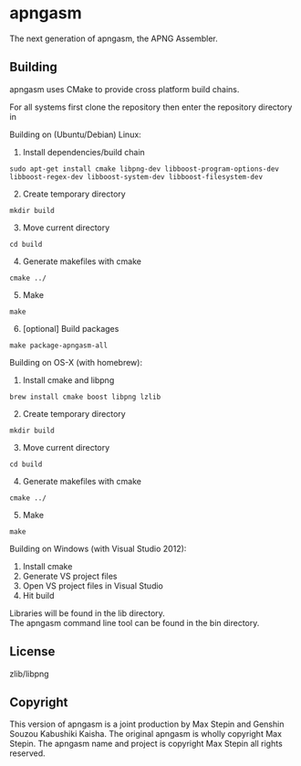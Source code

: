 apngasm
=======
The next generation of apngasm, the APNG Assembler.

Building
--------
apngasm uses CMake to provide cross platform build chains.

For all systems first clone the repository then enter the repository directory in 

Building on (Ubuntu/Debian) Linux:  

1. Install dependencies/build chain
```
sudo apt-get install cmake libpng-dev libboost-program-options-dev libboost-regex-dev libboost-system-dev libboost-filesystem-dev
```

2. Create temporary directory
```
mkdir build
```

3. Move current directory
```
cd build
```

4. Generate makefiles with cmake  
```
cmake ../
```

5. Make  
```
make
```

6. [optional] Build packages
```
make package-apngasm-all
```

Building on OS-X (with homebrew):  

1. Install cmake and libpng  
```
brew install cmake boost libpng lzlib
```

2. Create temporary directory
```
mkdir build
```

3. Move current directory
```
cd build
```

4. Generate makefiles with cmake  
```
cmake ../
```

5. Make  
```
make
```
  
Building on Windows (with Visual Studio 2012):  
1. Install cmake  
2. Generate VS project files  
3. Open VS project files in Visual Studio  
4. Hit build  
  
Libraries will be found in the lib directory.  
The apngasm command line tool can be found in the bin directory.

License
-------
zlib/libpng

Copyright
---------
This version of apngasm is a joint production by Max Stepin and Genshin Souzou Kabushiki Kaisha.
The original apngasm is wholly copyright Max Stepin. The apngasm name and project is copyright Max Stepin all rights reserved.
